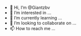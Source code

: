 - 👋 Hi, I’m @Giantzbv
- 👀 I’m interested in ...
- 🌱 I’m currently learning ...
- 💞️ I’m looking to collaborate on ...
- 📫 How to reach me ...

<!---
Giantzbv/Giantzbv is a ✨ special ✨ repository because its `README.md` (this file) appears on your GitHub profile.
You can click the Preview link to take a look at your changes.
--->
